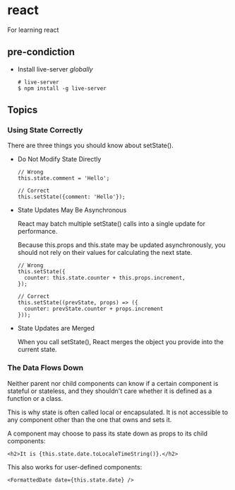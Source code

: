 # react
For learning react

## pre-condiction

* Install live-server *globally*

  ```shell
  # live-server
  $ npm install -g live-server
  ```

## Topics

### Using State Correctly

  There are three things you should know about setState().

* Do Not Modify State Directly
  
  ```shell
  // Wrong
  this.state.comment = 'Hello';

  // Correct
  this.setState({comment: 'Hello'});
  ```

* State Updates May Be Asynchronous

  React may batch multiple setState() calls into a single update for performance.

  Because this.props and this.state may be updated asynchronously, you should not rely on their values for calculating the next state.

  ```shell
  // Wrong
  this.setState({
    counter: this.state.counter + this.props.increment,
  });

  // Correct
  this.setState((prevState, props) => ({
    counter: prevState.counter + props.increment
  }));
  ```

* State Updates are Merged

  When you call setState(), React merges the object you provide into the current state.

### The Data Flows Down

  Neither parent nor child components can know if a certain component is stateful or stateless, and they shouldn't care whether it is defined as a function or a class.

  This is why state is often called local or encapsulated. It is not accessible to any component other than the one that owns and sets it.

  A component may choose to pass its state down as props to its child components:
  
  ```shell
  <h2>It is {this.state.date.toLocaleTimeString()}.</h2>
  ```

  This also works for user-defined components:

  ```shell
  <FormattedDate date={this.state.date} />
  ```
